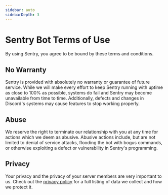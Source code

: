 ```yaml
---
sidebar: auto
sidebarDepth: 3
---
```


# Sentry Bot Terms of Use

By using Sentry, you agree to be bound by these terms and conditions.

## No Warranty

Sentry is provided with absolutely no warranty or guarantee of future service. While we will make every effort to keep
Sentry running with uptime as close to 100% as possible, systems do fail and Sentry may become unavailable from time to
time. Additionally, defects and changes in Discord's systems may cause features to stop working properly.

## Abuse

We reserve the right to terminate our relationship with you at any time for actions which we deem as abusive. Abusive
actions include, but are not limited to denial of service attacks, flooding the bot with bogus commands, or otherwise
exploiting a defect or vulnerability in Sentry's programming.

## Privacy

Your privacy and the privacy of your server members are very important to us. Check out the [privacy policy](/privacy)
for a full listing of data we collect and how we protect it.
